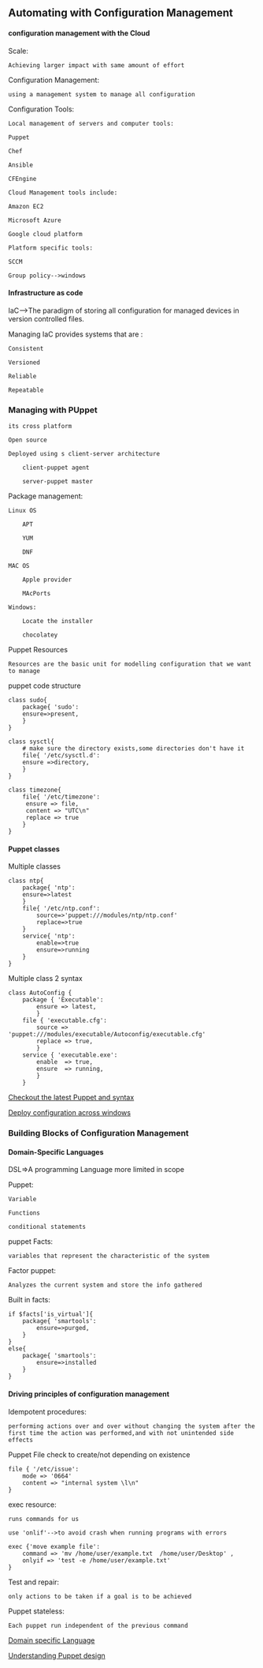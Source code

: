 
## Automating with Configuration Management

#### configuration management with the Cloud

Scale:

    Achieving larger impact with same amount of effort

Configuration Management:

    using a management system to manage all configuration

Configuration Tools:

    Local management of servers and computer tools:

    Puppet

    Chef

    Ansible

    CFEngine

    Cloud Management tools include:

    Amazon EC2

    Microsoft Azure

    Google cloud platform

    Platform specific tools:

    SCCM

    Group policy-->windows

#### Infrastructure as code

IaC-->The paradigm of storing all configuration for managed devices in version controlled files.

Managing IaC provides systems that are :

    Consistent

    Versioned

    Reliable

    Repeatable

### Managing with PUppet

    its cross platform

    Open source

    Deployed using s client-server architecture

        client-puppet agent

        server-puppet master

Package management:

    Linux OS

        APT

        YUM

        DNF

    MAC OS

        Apple provider

        MAcPorts

    Windows:

        Locate the installer
        
        chocolatey

Puppet Resources

    Resources are the basic unit for modelling configuration that we want to manage

puppet code structure

    class sudo{
        package{ 'sudo':
        ensure=>present,
        }
    }

    class sysctl{
        # make sure the directory exists,some directories don't have it
        file{ '/etc/sysctl.d':
        ensure =>directory,
        }
    }

    class timezone{
        file{ '/etc/timezone':
         ensure => file,
         content => "UTC\n"
         replace => true
        }
    }

#### Puppet classes

Multiple classes

    class ntp{
        package{ 'ntp':
        ensure=>latest
        }
        file{ '/etc/ntp.conf':
            source=>'puppet:///modules/ntp/ntp.conf'
            replace=>true
        }
        service{ 'ntp':
            enable=>true
            ensure=>running
        }
    }

Multiple class 2 syntax

    class AutoConfig {
        package { 'Executable':
            ensure => latest,
            }
        file { 'executable.cfg':
            source => 'puppet:///modules/executable/Autoconfig/executable.cfg'
            replace => true,
            }
        service { 'executable.exe':
            enable  => true,
            ensure  => running,
            }
        }


[Checkout the latest Puppet and syntax](https://puppet.com/docs/puppet/latest/lang_resources.html)

[Deploy configuration across windows](https://puppet.com/blog/deploy-packages-across-your-windows-estate-with-bolt-and-chocolatey/)


### Building Blocks of Configuration Management

#### Domain-Specific Languages

DSL=>A programming Language more limited in scope

Puppet:

    Variable

    Functions

    conditional statements

puppet Facts:

    variables that represent the characteristic of the system

Factor puppet:

    Analyzes the current system and store the info gathered

Built in facts:

    if $facts['is_virtual']{
        package{ 'smartools':
            ensure=>purged,
        }
    }
    else{
        package{ 'smartools':
            ensure=>installed
        }
    }

#### Driving principles of configuration management

Idempotent procedures:

    performing actions over and over without changing the system after the first time the action was performed,and with not unintended side effects

Puppet File check to create/not depending on existence

    file { '/etc/issue':
        mode => '0664'
        content => "internal system \l\n"
    }

exec resource:

    runs commands for us

    use 'onlif'-->to avoid crash when running programs with errors

    exec {'move example file':
        command => 'mv /home/user/example.txt  /home/user/Desktop' ,
        onlyif => 'test -e /home/user/example.txt'
    }

Test and repair:

    only actions to be taken if a goal is to be achieved

Puppet stateless:

    Each puppet run independent of the previous command


[Domain specific Language](https://en.wikipedia.org/wiki/Domain-specific_language)

[Understanding Puppet design](http://radar.oreilly.com/2015/04/the-puppet-design-philosophy.html)







